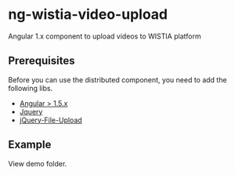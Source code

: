 # ng-wistia-video-upload
Angular 1.x component to upload videos to WISTIA platform
## Prerequisites
Before you can use the distributed component, you need to add the following libs.
- [Angular > 1.5.x](https://github.com/angular/angular.js)
- [Jquery](https://github.com/jquery/jquery)
- [jQuery-File-Upload](https://github.com/blueimp/jQuery-File-Upload])
## Example
View demo folder.
